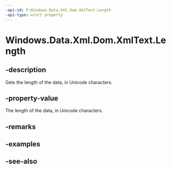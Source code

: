 ----api-id: P:Windows.Data.Xml.Dom.XmlText.Length
-api-type: winrt property
---<!-- Property syntaxpublic uint Length { get; }--># Windows.Data.Xml.Dom.XmlText.Length## -descriptionGets the length of the data, in Unicode characters.## -property-valueThe length of the data, in Unicode characters.## -remarks## -examples## -see-also